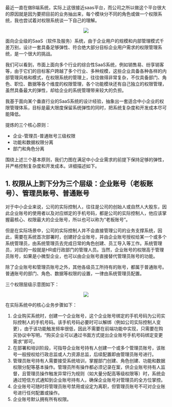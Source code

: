 最近一直在做B端系统，实际上这很接近saas平台，而公司之所以做这个平台很大的原因就是因为要把目前的业务抽出来，每个模块分不同的角色或做一个权限系统，我也尝试着对权限系统谈一下自己的理解。

<div align="center">
     <center><img id="myImage1" align="center" src="https://github.com/gytdove/langxdBlog/blob/master/Picture/2018/0823%20SAAS.jpg?raw=true"/></center>
</div>

面向企业级的SaaS（软件及服务）系统，由于企业用户的规模和内部管理模式千差万别，设计一套具备足够弹性、符合绝大部分目标企业用户需求的权限管理系统，是一个很大的挑战。

我们可以看到，市面上面向多个行业的综合性SaaS系统，例如销售易、纷享销客等，由于它们的目标客户跨越了多个行业、多种规模，这些企业具备各种各样的内部管理风格和模式，在权限系统的管理上，往往做得非常复杂，不仅具备部门、角色、职位、数据等各个维度的权限管理，各个功能模块还有自己独立的权限管理，虽然具备最大的弹性，却给企业的系统管理带来较大的负担。

我基于面向某个垂直行业的SaaS系统的设计经验，抽象出一套适合中小企业的权限管理体系，目标是最大限度保留系统弹性的同时，把系统复杂度和开发成本尽可能降低。

提炼的三个核心原则：
- 企业-管理员-普通账号三级权限
- 功能和数据权限分离
- 部门和角色分离

围绕上述三个基本原则，我们力图在满足中小企业需求的前提下保持足够的弹性，并严格控制复杂度和开发成本。详细描述如下。

## 1. 权限从上到下分为三个层级：企业账号（老板账号）、管理员账号、普通账号

对于中小企业来说，公司的实际控制人，往往是公司的创始人或自然人大股东，因此企业账号的使用者以及对应绑定的手机号码，都是公司的实际控制人，他应该掌握最核心、权限最大的企业账号，所以也可以称为“老板账号”。

但是在实际场景中，公司的实际控制人并不会直接管理公司的业务支撑系统，因此，需要在系统首次部署时，创建好企业账号，并由企业账号授权给某一个或多个系统管理员，由系统管理员去完成日常的角色创建、员工导入等工作。系统管理员，对应的一般就是HR或行政部门的管理人员。当然，企业账号的权限高于管理员账号，如果是小微型企业，也可以由企业账号直接替代管理员账号的功能。

除了企业账号和管理员账号之外，其他各级员工所持有的账号，都属于普通账号。普通账号的部门、角色、数据等权限的设置，一律由系统管理员配置。

三个权限层级示意图如下：

<div align="center">
     <center><img id="myImage1" align="center" src="https://github.com/gytdove/langxdBlog/blob/master/Picture/2018/0823%20quanxian.png?raw=true"/></center>
</div>

在实际系统中的核心业务步骤如下：
1. 企业购买系统时，创建一个企业账号，这个企业账号绑定的手机号码为公司实际控制人的手机号码。该手机号码必要时可以解绑（例如公司实际控制人变更），由于该功能触发频率很低，因此不需要在前端功能中实现，只需要在购买协议中写明，“购买企业可以通过书面方式提出企业账号手机号码绑定变更需求”即可。
2. 在部署和培训阶段，可指导企业账号持有人创建一个或多个管理员账号，该账号一般授权给行政总监或人力资源总监，后续配置即由管理员账号进行。
3. 管理员账号持有人需要接受系统培训，掌握部门创建、角色创建、功能和数据权限分配等基本操作。管理员所有操作都必须记录在案，供企业账号持有人监督，且管理员操作触发异常行为规则（如大量分配高等级权限等）时，系统会通过短信方式通知到企业账号持有人，确保企业账号对管理员的全方位掌控。
4. 企业账号可随时将管理员账号禁用或设定为离职，但管理员账号不可对企业账号进行任何配置或操作。
5. 企业账号默认拥有所有权限。






